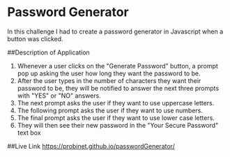 # Password Generator
In this challenge I had to create a password generator in Javascript when a button was clicked.


 ##Description of Application
 1. Whenever a user clicks on the "Generate Password" button, a prompt pop up asking the user how long they want the password to be.
 2. After the user types in the number of characters they want their password to be, they will be notified to answer the next three prompts with "YES" or "NO" answers.
 3. The next prompt asks the user if they want to use uppercase letters.
 4. The following prompt asks the user if they want to use numbers.
 5. The final prompt asks the user if they want to use lower case letters.
 6. They will then see their new password in the "Your Secure Password" text box

##Live Link
https://probinet.github.io/passwordGenerator/
